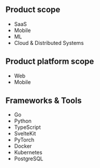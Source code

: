 
## Product scope

- SaaS
- Mobile
- ML
- Cloud & Distributed Systems

## Product platform scope

- Web
- Mobile

## Frameworks & Tools

- Go
- Python
- TypeScript
- SvelteKit
- PyTorch
- Docker
- Kubernetes
- PostgreSQL